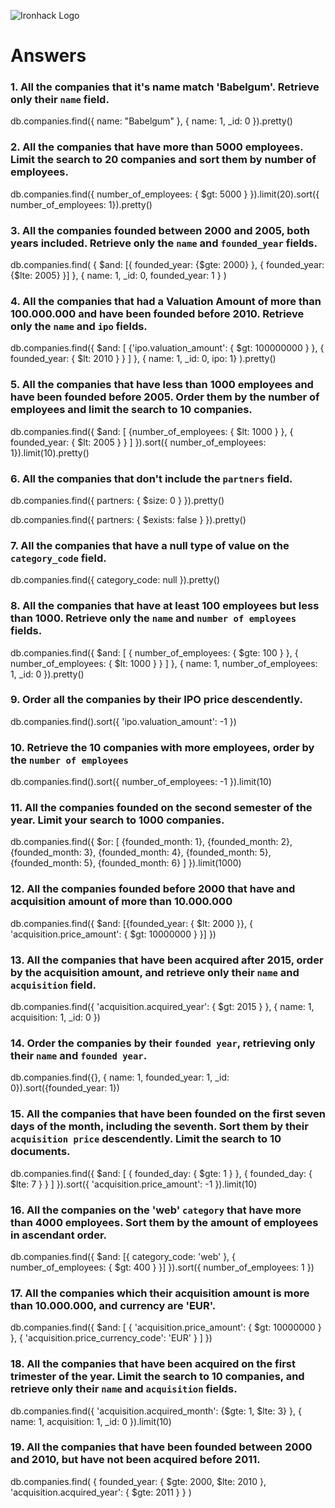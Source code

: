 ![Ironhack Logo](https://i.imgur.com/1QgrNNw.png)

# Answers

### 1. All the companies that it's name match 'Babelgum'. Retrieve only their `name` field.

<!-- Your Code Goes Here -->
db.companies.find({ name: "Babelgum" }, { name: 1, _id: 0 }).pretty()


### 2. All the companies that have more than 5000 employees. Limit the search to 20 companies and sort them by **number of employees**.

<!-- Your Code Goes Here -->
db.companies.find({ number_of_employees: { $gt: 5000 } }).limit(20).sort({ number_of_employees: 1}).pretty()

### 3. All the companies founded between 2000 and 2005, both years included. Retrieve only the `name` and `founded_year` fields.

<!-- Your Code Goes Here -->
db.companies.find( { $and: [{ founded_year: {$gte: 2000} }, { founded_year: {$lte: 2005} }] }, { name: 1, _id: 0, founded_year: 1 } )

### 4. All the companies that had a Valuation Amount of more than 100.000.000 and have been founded before 2010. Retrieve only the `name` and `ipo` fields.

<!-- Your Code Goes Here -->
db.companies.find({ $and: [ {'ipo.valuation_amount': { $gt: 100000000 } }, { founded_year: { $lt: 2010 } } ] }, { name: 1, _id: 0, ipo: 1} ).pretty()

### 5. All the companies that have less than 1000 employees and have been founded before 2005. Order them by the number of employees and limit the search to 10 companies.

<!-- Your Code Goes Here -->
db.companies.find({ $and: [ {number_of_employees: { $lt: 1000 } }, { founded_year: { $lt: 2005 } } ] }).sort({ number_of_employees: 1}).limit(10).pretty()

### 6. All the companies that don't include the `partners` field.

<!-- Si incluye el campo partners, pero como es un array, su longitud es 0, aka está vacío -->
db.companies.find({ partners: { $size: 0 } }).pretty()
<!-- Si no incluye el campo como tal -->
db.companies.find({ partners: { $exists: false } }).pretty()

### 7. All the companies that have a null type of value on the `category_code` field.

<!-- Your Code Goes Here -->
db.companies.find({ category_code: null }).pretty()

### 8. All the companies that have at least 100 employees but less than 1000. Retrieve only the `name` and `number of employees` fields.

<!-- Your Code Goes Here -->
db.companies.find({ $and: [ { number_of_employees: { $gte: 100 } }, { number_of_employees: { $lt: 1000 } } ] }, { name: 1, number_of_employees: 1, _id: 0 }).pretty()

### 9. Order all the companies by their IPO price descendently.

<!-- Your Code Goes Here -->
db.companies.find().sort({ 'ipo.valuation_amount': -1 })

### 10. Retrieve the 10 companies with more employees, order by the `number of employees`

<!-- Your Code Goes Here -->
db.companies.find().sort({ number_of_employees: -1 }).limit(10)

### 11. All the companies founded on the second semester of the year. Limit your search to 1000 companies.

<!-- Your Code Goes Here -->
db.companies.find({ $or: [ {founded_month: 1}, {founded_month: 2}, {founded_month: 3}, {founded_month: 4}, {founded_month: 5}, {founded_month: 5}, {founded_month: 6} ] }).limit(1000)

<!-- ### 12. All the companies that have been 'deadpooled' after the third year. -->

<!-- Your Code Goes Here -->

### 12. All the companies founded before 2000 that have and acquisition amount of more than 10.000.000

<!-- Your Code Goes Here -->
db.companies.find({ $and: [{founded_year: { $lt: 2000 }}, { 'acquisition.price_amount': { $gt: 10000000 } }] })

### 13. All the companies that have been acquired after 2015, order by the acquisition amount, and retrieve only their `name` and `acquisition` field.

<!-- Your Code Goes Here -->
db.companies.find({ 'acquisition.acquired_year': {  $gt: 2015 } }, { name: 1, acquisition: 1, _id: 0 })

### 14. Order the companies by their `founded year`, retrieving only their `name` and `founded year`.

<!-- Your Code Goes Here -->
db.companies.find({}, { name: 1, founded_year: 1, _id: 0}).sort({founded_year: 1})


### 15. All the companies that have been founded on the first seven days of the month, including the seventh. Sort them by their `acquisition price` descendently. Limit the search to 10 documents.

<!-- Your Code Goes Here -->
db.companies.find({ $and: [ { founded_day: { $gte: 1 } }, { founded_day: { $lte:  7 } } ] }).sort({ 'acquisition.price_amount': -1 }).limit(10)

### 16. All the companies on the 'web' `category` that have more than 4000 employees. Sort them by the amount of employees in ascendant order.

<!-- Your Code Goes Here -->
db.companies.find({ $and: [{ category_code: 'web'  }, { number_of_employees: { $gt: 400 } }] }).sort({ number_of_employees: 1 })


### 17. All the companies which their acquisition amount is more than 10.000.000, and currency are 'EUR'.

<!-- Your Code Goes Here -->
db.companies.find({ $and: [ { 'acquisition.price_amount': { $gt: 10000000 } }, { 'acquisition.price_currency_code': 'EUR' } ] })


### 18. All the companies that have been acquired on the first trimester of the year. Limit the search to 10 companies, and retrieve only their `name` and `acquisition` fields.

<!-- Your Code Goes Here -->
db.companies.find({ 'acquisition.acquired_month': {$gte: 1, $lte: 3} }, { name: 1, acquisition: 1, _id: 0 }).limit(10)

### 19. All the companies that have been founded between 2000 and 2010, but have not been acquired before 2011.

<!-- Your Code Goes Here -->
db.companies.find( { founded_year: { $gte: 2000, $lte: 2010 }, 'acquisition.acquired_year': { $gte: 2011  } } )
